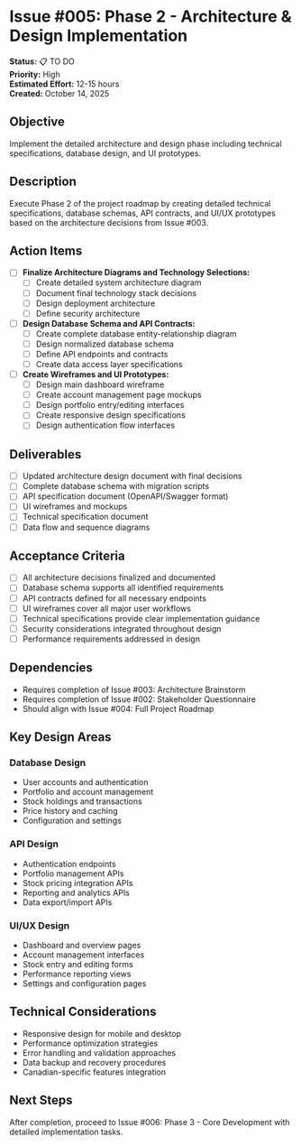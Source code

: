 # Issue #005: Phase 2 - Architecture & Design Implementation

**Status:** 📋 TO DO  
**Priority:** High  
**Estimated Effort:** 12-15 hours  
**Created:** October 14, 2025  

## Objective
Implement the detailed architecture and design phase including technical specifications, database design, and UI prototypes.

## Description
Execute Phase 2 of the project roadmap by creating detailed technical specifications, database schemas, API contracts, and UI/UX prototypes based on the architecture decisions from Issue #003.

## Action Items
- [ ] **Finalize Architecture Diagrams and Technology Selections:**
  - [ ] Create detailed system architecture diagram
  - [ ] Document final technology stack decisions
  - [ ] Design deployment architecture
  - [ ] Define security architecture

- [ ] **Design Database Schema and API Contracts:**
  - [ ] Create complete database entity-relationship diagram
  - [ ] Design normalized database schema
  - [ ] Define API endpoints and contracts
  - [ ] Create data access layer specifications

- [ ] **Create Wireframes and UI Prototypes:**
  - [ ] Design main dashboard wireframe
  - [ ] Create account management page mockups
  - [ ] Design portfolio entry/editing interfaces
  - [ ] Create responsive design specifications
  - [ ] Design authentication flow interfaces

## Deliverables
- [ ] Updated architecture design document with final decisions
- [ ] Complete database schema with migration scripts
- [ ] API specification document (OpenAPI/Swagger format)
- [ ] UI wireframes and mockups
- [ ] Technical specification document
- [ ] Data flow and sequence diagrams

## Acceptance Criteria
- [ ] All architecture decisions finalized and documented
- [ ] Database schema supports all identified requirements
- [ ] API contracts defined for all necessary endpoints
- [ ] UI wireframes cover all major user workflows
- [ ] Technical specifications provide clear implementation guidance
- [ ] Security considerations integrated throughout design
- [ ] Performance requirements addressed in design

## Dependencies
- Requires completion of Issue #003: Architecture Brainstorm
- Requires completion of Issue #002: Stakeholder Questionnaire
- Should align with Issue #004: Full Project Roadmap

## Key Design Areas

### Database Design
- User accounts and authentication
- Portfolio and account management
- Stock holdings and transactions
- Price history and caching
- Configuration and settings

### API Design
- Authentication endpoints
- Portfolio management APIs
- Stock pricing integration APIs
- Reporting and analytics APIs
- Data export/import APIs

### UI/UX Design
- Dashboard and overview pages
- Account management interfaces
- Stock entry and editing forms
- Performance reporting views
- Settings and configuration pages

## Technical Considerations
- Responsive design for mobile and desktop
- Performance optimization strategies
- Error handling and validation approaches
- Data backup and recovery procedures
- Canadian-specific features integration

## Next Steps
After completion, proceed to Issue #006: Phase 3 - Core Development with detailed implementation tasks.